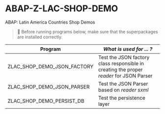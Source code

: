 # ABAP-Z-LAC-SHOP-DEMO
ABAP: Latin America Countries Shop Demos

>:memo: Before running programs below, make sure that the superpackages are installed correctly. 

|  Program                    |      _What is used for ... ?_                                                            |
| --------------------------- |------------------------------------------------------------------------------------------| 
| ZLAC_SHOP_DEMO_JSON_FACTORY | Test the JSON factory class responsible in creating the proper _reader_ for JSON Parser  |
| ZLAC_SHOP_DEMO_JSON_PARSER  | Test the JSON Parser based on _reader sxml_                                              |
| ZLAC_SHOP_DEMO_PERSIST_DB   | Test the persistence layer                                                               |